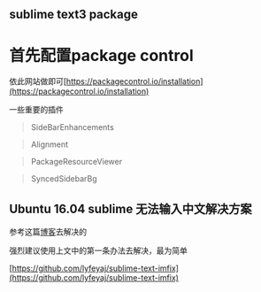 ## sublime text3 package

# 首先配置package control

依此网站做即可[https://packagecontrol.io/installation](https://packagecontrol.io/installation)

一些重要的插件

>	SideBarEnhancements

>	Alignment

>	PackageResourceViewer

>	SyncedSidebarBg


## Ubuntu 16.04 sublime 无法输入中文解决方案

参考这篇[博客](http://www.jianshu.com/p/bf05fb3a4709)去解决的

强烈建议使用上文中的第一条办法去解决，最为简单

[https://github.com/lyfeyaj/sublime-text-imfix](https://github.com/lyfeyaj/sublime-text-imfix)